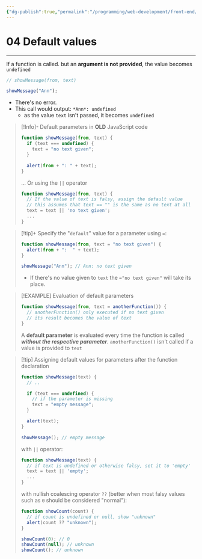 ```yaml
---
{"dg-publish":true,"permalink":"/programming/web-development/front-end/javascript-vanilla/01-basics/12-functions/04-default-values/","tags":["programming","webdevelopment","frontend","JavaScript"]}
---
```



# 04 Default values

---

If a function is called. but an **argument is not provided**,
the value becomes `undefined`

```javascript
// showMessage(from, text)

showMessage("Ann");
```

- There's no error.
- This call would output: `*Ann*: undefined`
  - as the value `text` isn't passed, it becomes `undefined`

> [!Info]- Default parameters in **OLD** JavaScript code
>
> ```javascript
> function showMessage(from, text) {
>   if (text === undefined) {
>     text = "no text given";
>   }
>
>   alert(from + ": " + text);
> }
> ```
>
> ... Or using the `||` operator
>
> ```javascript
> function showMessage(from, text) {
> 	// If the value of text is falsy, assign the default value
> 	// this assumes that text == "" is the same as no text at all
> 	text = text || 'no text given';
> 	...
> }
> ```

> [!tip]+
> Specify the "`default`" value for a parameter using `=`:
>
> ```javascript
> function showMessage(from, text = "no text given") {
>   alert(from + ":  " + text);
> }
>
> showMessage("Ann"); // Ann: no text given
> ```
>
> - If there's no value given to `text` the `="no text given"` will take its place.

> [!EXAMPLE] Evaluation of default parameters
>
> ```javascript
> function showMessage(from, text = anotherFunction()) {
>   // anotherFunction() only executed if no text given
>   // its result becomes the value of text
> }
> ```
>
> A **default parameter** is evaluated every time the function is called **_without the respective parameter_**.
> `anotherFunction()` isn't called if a value is provided to `text`

> [!tip] Assigning default values for parameters after the function declaration
>
> ```javascript
> function showMessage(text) {
>   // ..
>
>   if (text === undefined) {
>     // if the parameter is missing
>     text = "empty message";
>   }
>
>   alert(text);
> }
>
> showMessage(); // empty message
> ```
>
> with `||` operator:
>
> ```javascript
> function showMessage(text) {
> 	// if text is undefined or otherwise falsy, set it to 'empty'
> 	text = text || 'empty';
> 	...
> }
> ```
>
> with nullish coalescing operator `??` (better when most falsy values such as `0` should be considered "normal"):
>
> ```javascript
> function showCount(count) {
>   // if count is undefined or null, show "unknown"
>   alert(count ?? "unknown");
> }
>
> showCount(0); // 0
> showCount(null); // unknown
> showCount(); // unknown
> ```
